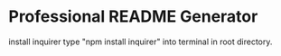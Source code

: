 # Professional README Generator

install inquirer type "npm install inquirer" into terminal in root directory.

